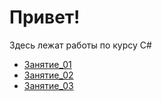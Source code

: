 # Привет!

Здесь лежат работы по курсу C#

- [Занятие_01](lesson_01)
- [Занятие_02](lesson_02)
- [Занятие_03](lesson_03)